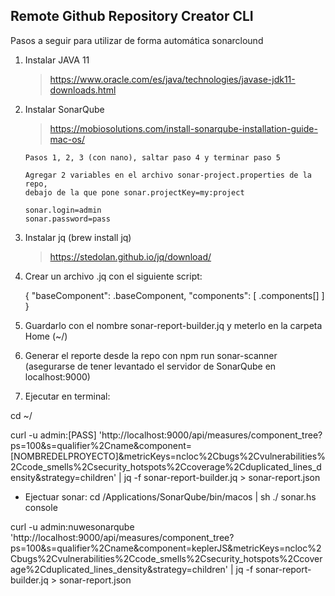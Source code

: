 ## Remote Github Repository Creator CLI

Pasos a seguir para utilizar de forma automática sonarclound 

1. Instalar JAVA 11

      > https://www.oracle.com/es/java/technologies/javase-jdk11-downloads.html

2. Instalar SonarQube

      > https://mobiosolutions.com/install-sonarqube-installation-guide-mac-os/

       Pasos 1, 2, 3 (con nano), saltar paso 4 y terminar paso 5

       Agregar 2 variables en el archivo sonar-project.properties de la repo, 
       debajo de la que pone sonar.projectKey=my:project

       sonar.login=admin
       sonar.password=pass

3. Instalar jq (brew install jq)

     > https://stedolan.github.io/jq/download/ 

4. Crear un archivo .jq con el siguiente script:

      { "baseComponent": .baseComponent, "components": [ .components[] ] }

5. Guardarlo con el nombre sonar-report-builder.jq y meterlo en la carpeta Home (~/)

6. Generar el reporte desde la repo con npm run sonar-scanner (asegurarse de tener levantado el servidor de SonarQube en localhost:9000)

7. Ejecutar en terminal:

cd ~/

curl -u admin:[PASS] 'http://localhost:9000/api/measures/component_tree?ps=100&s=qualifier%2Cname&component=[NOMBREDELPROYECTO]&metricKeys=ncloc%2Cbugs%2Cvulnerabilities%2Ccode_smells%2Csecurity_hotspots%2Ccoverage%2Cduplicated_lines_density&strategy=children' | jq -f sonar-report-builder.jq > sonar-report.json

- Ejectuar sonar: cd /Applications/SonarQube/bin/macos | sh ./ sonar.hs console


curl -u admin:nuwesonarqube 'http://localhost:9000/api/measures/component_tree?ps=100&s=qualifier%2Cname&component=keplerJS&metricKeys=ncloc%2Cbugs%2Cvulnerabilities%2Ccode_smells%2Csecurity_hotspots%2Ccoverage%2Cduplicated_lines_density&strategy=children' | jq -f sonar-report-builder.jq > sonar-report.json